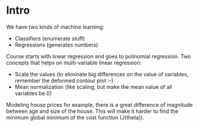 # Intro

We have two kinds of machine learning:

* Classifiers (enumerate stuff)
* Regressions (generates numbers)

Course starts with linear regression and goes to polinomial regression.
Two concepts that helps on multi-variable linear regression:

* Scale the values (to eliminate big differences on the value of variables, remember the deformed contour plot :-)
* Mean normalization (like scaling, but make the mean value of all variables be 0)

Modeling house prices for example, there is a great difference of magnitude between age and size of the house.
This will make it harder to find the minimum global minimum of the cost function (J(theta)).
